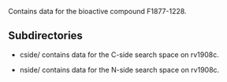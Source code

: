 Contains data for the bioactive compound F1877-1228.

## Subdirectories

- cside/ contains data for the C-side search space on rv1908c.

- nside/ contains data for the N-side search space on rv1908c.

